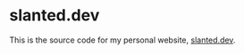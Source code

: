 # slanted.dev

This is the source code for my personal website, [slanted.dev](https://slanted.dev).
